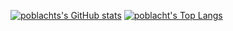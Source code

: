 [![poblachts's GitHub stats](https://github-readme-stats.vercel.app/api?username=poblacht&cache_seconds=7200&show_icons=true&include_all_commits=true&count_private=true)](https://github.com/poblacht)
[![poblacht's Top Langs](https://github-readme-stats.vercel.app/api/top-langs/?username=poblacht&layout=donut)](https://github.com/poblacht)
